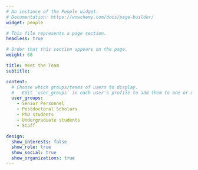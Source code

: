 ```yaml
---
# An instance of the People widget.
# Documentation: https://wowchemy.com/docs/page-builder/
widget: people

# This file represents a page section.
headless: true

# Order that this section appears on the page.
weight: 68

title: Meet the Team
subtitle:

content:
  # Choose which groups/teams of users to display.
  #   Edit `user_groups` in each user's profile to add them to one or more of these groups.
  user_groups:
    - Senior Personnel
    - Postdoctoral Scholars
    - PhD students
    - Undergraduate students
    - Staff

design:
  show_interests: false
  show_role: true
  show_social: true
  show_organizations: true
---
```

